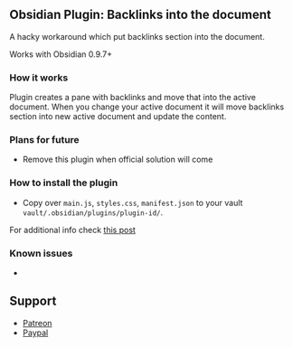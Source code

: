 ## Obsidian Plugin: Backlinks into the document

A hacky workaround which put backlinks section into the document.

Works with Obsidian 0.9.7+

### How it works
Plugin creates a pane with backlinks and move that into the active document. 
When you change your active document it will move backlinks section into new active document and update the content.

### Plans for future
- Remove this plugin when official solution will come

### How to install the plugin
- Copy over `main.js`, `styles.css`, `manifest.json` to your vault `vault/.obsidian/plugins/plugin-id/`.

For additional info check [this post](https://forum.obsidian.md/t/plugin-directory/6706?u=mrjackphil)

### Known issues

- 

## Support

- [Patreon](https://patreon.com/mrjackphil)
- [Paypal](https://www.paypal.com/paypalme/mrjackphil)